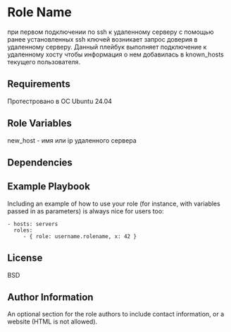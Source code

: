 Role Name
=========

при первом подключении по ssh к удаленному серверу с помощью ранее установленных ssh ключей возникает запрос доверия в удаленному серверу. Данный плейбук выполняет подключение к удаленному хосту чтобы информация о нем добавилась в known_hosts текущего пользователя.

Requirements
------------

Протестровано в ОС Ubuntu 24.04

Role Variables
--------------

new_host - имя или ip удаленного сервера

Dependencies
------------


Example Playbook
----------------

Including an example of how to use your role (for instance, with variables passed in as parameters) is always nice for users too:

    - hosts: servers
      roles:
         - { role: username.rolename, x: 42 }

License
-------

BSD

Author Information
------------------

An optional section for the role authors to include contact information, or a website (HTML is not allowed).
